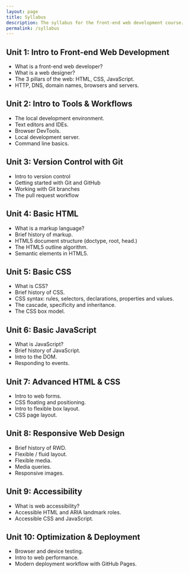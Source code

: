```yaml
---
layout: page
title: Syllabus
description: The syllabus for the front-end web development course.
permalink: /syllabus
---
```


## Unit 1: Intro to Front-end Web Development
  * What is a front-end web developer?
  * What is a web designer?
  * The 3 pillars of the web: HTML, CSS, JavaScript.
  * HTTP,  DNS, domain names, browsers and servers.

## Unit 2: Intro to Tools & Workflows
  * The local development environment.
  * Text editors and IDEs.
  * Browser DevTools.
  * Local development server.
  * Command line basics.

## Unit 3: Version Control with Git
  * Intro to version control
  * Getting started with Git and GitHub
  * Working with Git branches
  * The pull request workflow

## Unit 4: Basic HTML
  * What is a markup language?
  * Brief history of markup.
  * HTML5 document structure (doctype, root, head.)
  * The HTML5 outline algorithm.
  * Semantic elements in HTML5.

## Unit 5: Basic CSS
  * What is CSS?
  * Brief history of CSS.
  * CSS syntax: rules, selectors, declarations, properties and values.
  * The cascade, specificity and inheritance.
  * The CSS box model.

## Unit 6: Basic JavaScript
  * What is JavaScript?
  * Brief history of JavaScript.
  * Intro to the DOM.
  * Responding to events.

## Unit 7: Advanced HTML & CSS
  * Intro to web forms.
  * CSS floating and positioning.
  * Intro to flexible box layout.
  * CSS page layout.

## Unit 8: Responsive Web Design
  * Brief history of RWD.
  * Flexible / fluid layout.
  * Flexible media.
  * Media queries.
  * Responsive images.

## Unit 9: Accessibility
  * What is web accessibility?
  * Accessible HTML and ARIA landmark roles.
  * Accessible CSS and JavaScript.

## Unit 10: Optimization & Deployment
  * Browser and device testing.
  * Intro to web performance.
  * Modern deployment workflow with GitHub Pages.
